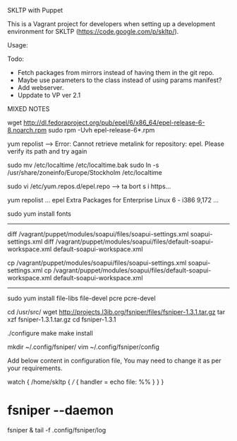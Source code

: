 

SKLTP with Puppet

This is a Vagrant project for developers when setting up a development environment 
for SKLTP (https://code.google.com/p/skltp/).

Usage:






Todo:

* Fetch packages from mirrors instead of having them in the git repo.
* Maybe use parameters to the class instead of using params manifest?
* Add webserver.
* Uppdate to VP ver 2.1


MIXED NOTES

wget http://dl.fedoraproject.org/pub/epel/6/x86_64/epel-release-6-8.noarch.rpm
sudo rpm -Uvh epel-release-6*.rpm

yum repolist
--> Error: Cannot retrieve metalink for repository: epel. Please verify its path and try again

sudo mv /etc/localtime /etc/localtime.bak
sudo ln -s /usr/share/zoneinfo/Europe/Stockholm /etc/localtime

sudo vi /etc/yum.repos.d/epel.repo 
--> ta bort s i https...

yum repolist
...
epel                                   Extra Packages for Enterprise Linux 6 - i386                                 9,172
...

sudo yum install fonts





------------------------------
 

diff /vagrant/puppet/modules/soapui/files/soapui-settings.xml soapui-settings.xml 
diff /vagrant/puppet/modules/soapui/files/default-soapui-workspace.xml default-soapui-workspace.xml 

cp /vagrant/puppet/modules/soapui/files/soapui-settings.xml soapui-settings.xml 
cp /vagrant/puppet/modules/soapui/files/default-soapui-workspace.xml default-soapui-workspace.xml 

--------------------

sudo yum install file-libs file-devel pcre pcre-devel

cd /usr/src/
wget http://projects.l3ib.org/fsniper/files/fsniper-1.3.1.tar.gz
tar xzf fsniper-1.3.1.tar.gz
cd fsniper-1.3.1

./configure
make
make install


mkdir ~/.config/fsniper/
vim ~/.config/fsniper/config

Add below content in configuration file, You may need to change it as per your requirements.


watch {
        /home/skltp {
          */* {
                      handler = echo file: %%
          }
        }
}

 # fsniper --daemon


fsniper &
tail -f .config/fsniper/log
